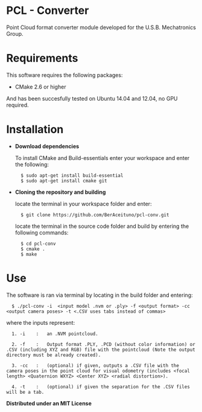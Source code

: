 # PCL - Converter
Point Cloud format converter module developed for the U.S.B. Mechatronics Group.

# Requirements

This software requires the following packages:

- CMake 2.6 or higher

And has been succesfully tested on Ubuntu 14.04 and 12.04, no GPU required.

# Installation

* **Download dependencies**

  To install CMake and Build-essentials enter your workspace and enter the following:
  
  ```
    $ sudo apt-get install build-essential
    $ sudo apt-get install cmake git
  ```

* **Cloning the repository and building**

  locate the terminal in your workspace folder and enter:
  
  ```
    $ git clone https://github.com/BerAceituno/pcl-conv.git
  ```
  
  locate the terminal in the source code folder and build by entering the following commands:
  
  ```
    $ cd pcl-conv
    $ cmake . 
    $ make
  ```

# Use

The software is ran via terminal by locating in the build folder and entering:

```
  $ ./pcl-conv -i  <input model .nvm or .ply> -f <output format> -cc <output camera poses> -t <.CSV uses tabs instead of commas>
```

where the inputs represent:
```
  1. -i    :   an .NVM pointcloud.
  
  2. -f    :   Output format .PLY, .PCD (without color information) or .CSV (including XYZ and RGB) file with the pointcloud (Note the output directory must be already created).
  
  3. -cc   :   (optional) if given, outputs a .CSV file with the camera poses in the point cloud for visual odometry (includes <focal length> <Quaternion WXYZ> <Center XYZ> <radial distortion>).

  4. -t    :   (optional) if given the separation for the .CSV files will be a tab.
```

**Distributed under an MIT License**

